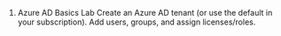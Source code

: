 1. Azure AD Basics Lab
Create an Azure AD tenant (or use the default in your subscription).
Add users, groups, and assign licenses/roles.
